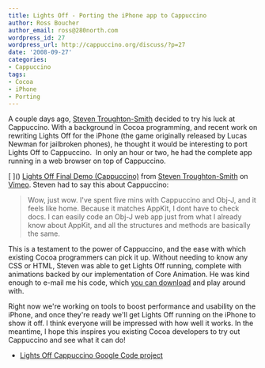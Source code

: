 ```yaml
---
title: Lights Off - Porting the iPhone app to Cappuccino
author: Ross Boucher
author_email: ross@280north.com
wordpress_id: 27
wordpress_url: http://cappuccino.org/discuss/?p=27
date: '2008-09-27'
categories:
- Cappuccino
tags:
- Cocoa
- iPhone
- Porting
---
```



A couple days ago, [Steven&nbsp;Troughton-Smith](http://steventroughtonsmith.blogspot.com/) decided to try his luck at Cappuccino. With a background in Cocoa programming, and recent work on rewriting Lights Off&nbsp;for the iPhone&nbsp;(the game originally released by Lucas Newman for jailbroken phones), he thought it would be interesting to port Lights Off to Cappuccino. &nbsp;In only an hour or two, he had the complete app running in a web browser on top of Cappuccino.

[	[](http://vimeo.com/moogaloop.swf?clip_id=1820770&server=vimeo.com&show_title=1&show_byline=1&show_portrait=0&color=&fullscreen=1)]()
[Lights Off Final Demo (Cappuccino)](http://vimeo.com/1820770?pg=embed&sec=1820770) from [Steven Troughton-Smith](http://vimeo.com/user784130?pg=embed&sec=1820770) on [Vimeo](http://vimeo.com?pg=embed&sec=1820770).
Steven had to say this about Cappuccino:

>  Wow, just wow. I've spent five mins with Cappuccino and Obj-J, and it feels like home. Because it matches AppKit, I dont have to check docs. I can easily code an Obj-J web app just from what I already know about AppKit, and all the structures and methods are basically the same.
>

This is a testament to the power of Cappuccino, and the ease with which existing Cocoa programmers can pick it up. Without needing to know any CSS or HTML, Steven was able to get Lights Off running, complete with animations backed by our implementation of Core Animation. He was kind enough to e-mail me his code, which [you can download](http://www.cappuccino-project.org/files/LightsOff.zip) and play around with.

Right now we're working on tools to boost performance and usability on the iPhone, and once they're ready we'll get Lights Off running on the iPhone to show it off. I think everyone will be impressed with how well it works. In the meantime, I hope this inspires you existing Cocoa developers to try out Cappuccino and see what it can do!

* [Lights Off Cappuccino Google Code project](http://code.google.com/p/lightsoffcappuccino/)




